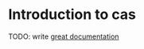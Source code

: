 # Introduction to cas

TODO: write [great documentation](http://jacobian.org/writing/what-to-write/)
